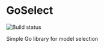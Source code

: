 
# GoSelect
![Build status](https://travis-ci.org/davidkleiven/goselect.svg?branch=master)

Simple Go library for model selection
